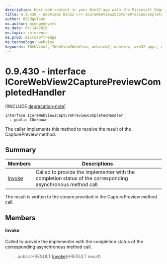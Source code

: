 ```yaml
---
description: Host web content in your Win32 app with the Microsoft Edge WebView2 control
title: 0.9.430 - WebView2 Win32 C++ ICoreWebView2CapturePreviewCompletedHandler
author: MSEdgeTeam
ms.author: msedgedevrel
ms.date: 07/14/2020
ms.topic: reference
ms.prod: microsoft-edge
ms.technology: webview
keywords: IWebView2, IWebView2WebView, webview2, webview, win32 apps, win32, edge, ICoreWebView2, ICoreWebView2Host, browser control, edge html
---
```


# 0.9.430 - interface ICoreWebView2CapturePreviewCompletedHandler 

[!INCLUDE [deprecation-note](../../includes/deprecation-note.md)]

```
interface ICoreWebView2CapturePreviewCompletedHandler
  : public IUnknown
```

The caller implements this method to receive the result of the CapturePreview method.

## Summary

 Members                        | Descriptions
--------------------------------|---------------------------------------------
[Invoke](#invoke) | Called to provide the implementer with the completion status of the corresponding asynchronous method call.

The result is written to the stream provided in the CapturePreview method call.

## Members

#### Invoke 

Called to provide the implementer with the completion status of the corresponding asynchronous method call.

> public HRESULT [Invoke](#invoke)(HRESULT result)

